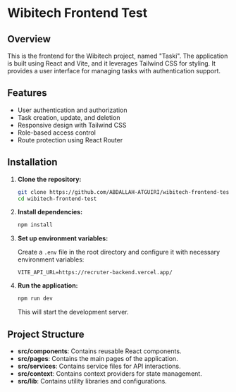# Wibitech Frontend Test

## Overview

This is the frontend for the Wibitech project, named "Taski". The application is built using React and Vite, and it leverages Tailwind CSS for styling. It provides a user interface for managing tasks with authentication support.

## Features

- User authentication and authorization
- Task creation, update, and deletion
- Responsive design with Tailwind CSS
- Role-based access control
- Route protection using React Router

## Installation

1. **Clone the repository:**

   ```bash
   git clone https://github.com/ABDALLAH-ATGUIRI/wibitech-frontend-test.git
   cd wibitech-frontend-test
   ```

2. **Install dependencies:**

   ```bash
   npm install
   ```

3. **Set up environment variables:**

   Create a `.env` file in the root directory and configure it with necessary environment variables:

   ```
   VITE_API_URL=https://recruter-backend.vercel.app/
   ```

4. **Run the application:**

   ```bash
   npm run dev
   ```

   This will start the development server.
   

## Project Structure

- **src/components**: Contains reusable React components.
- **src/pages**: Contains the main pages of the application.
- **src/services**: Contains service files for API interactions.
- **src/context**: Contains context providers for state management.
- **src/lib**: Contains utility libraries and configurations.
